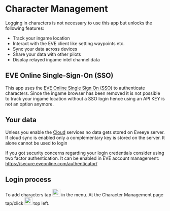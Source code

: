 # Character Management
Logging in characters is not necessary to use this app but unlocks the following features:

 - Track your ingame location
 - Interact with the EVE client like setting waypoints etc.
 - Sync your data across devices
 - Share your data with other pilots
 - Display relayed ingame intel channel data

## EVE Online Single-Sign-On (SSO) 
This app uses the [EVE Online Single Sign On (SSO)](https://support.eveonline.com/hc/en-us/articles/205381192-Single-Sign-On-SSO-) to authenticate characters. Since the ingame browser has been removed it is not possible to track your ingame location without a SSO login hence using an API KEY is not an option anymore.

## Your data
Unless you enable the [Cloud](https://eveeye.readthedocs.io/en/latest/sharing/cloud) services no data gets stored on Eveeye server. If cloud sync is enabled only a complementary key is stored on the server. It alone cannot be used to login

If you got security concerns regarding your login credentials consider using two factor authentication. It can be enabled in EVE account management: <a href="https://secure.eveonline.com/authenticator/" target="_blank" style="text-decoration: none;">https://secure.eveonline.com/authenticator/</a>

## Login process
To add characters tap <img src="https://raw.githubusercontent.com/Risingson/eedocs/master/docs/images/User-100_26_100_off.png" width="24" height="24" > in the menu.
At the Character Management page tap/click <img src="https://raw.githubusercontent.com/Risingson/eedocs/master/docs/images/Plus-100.png" width="24" height="24" > top left.

<!--stackedit_data:
eyJoaXN0b3J5IjpbLTE5NDc4MTI5MDYsMTgzNTYzNDU2MSwtMz
gwNDk4MDIwLDEyODY5MTk3ODcsMTIyNjk5NzcyOCwxNjc5NjY4
MDkzXX0=
-->